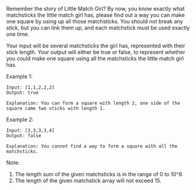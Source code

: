 <!--
 * @Author: shaqsnake
 * @Email: shaqsnake@gmail.com
 * @Date: 2019-08-20 14:04:30
 * @LastEditTime: 2019-08-20 14:05:15
 * @Description: 473. Matchsticks to Square
 -->

Remember the story of Little Match Girl? By now, you know exactly what matchsticks the little match girl has, please find out a way you can make one square by using up all those matchsticks. You should not break any stick, but you can link them up, and each matchstick must be used exactly one time.

Your input will be several matchsticks the girl has, represented with their stick length. Your output will either be true or false, to represent whether you could make one square using all the matchsticks the little match girl has.

Example 1:
```
Input: [1,1,2,2,2]
Output: true

Explanation: You can form a square with length 2, one side of the square came two sticks with length 1.
```

Example 2:
```
Input: [3,3,3,3,4]
Output: false

Explanation: You cannot find a way to form a square with all the matchsticks.
```

Note:
1. The length sum of the given matchsticks is in the range of 0 to 10^9.
2. The length of the given matchstick array will not exceed 15.
